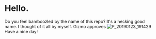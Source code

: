 # Hello.
Do you feel bamboozled by the name of this repo?
It's a hecking good name.  I thought of it all by myself.
Gizmo approves
![P_20190123_191429](https://user-images.githubusercontent.com/57496718/139112202-90ad6e31-4c2c-42d4-b0f7-0f16b70dae90.jpg)
Have a nice day!

